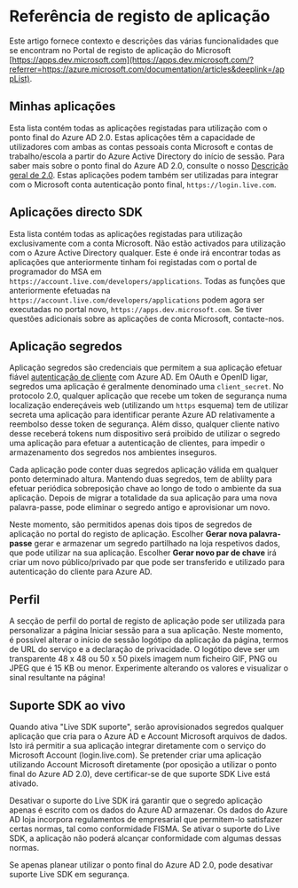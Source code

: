 <properties
    pageTitle="Registo de aplicação Portal tópicos de ajuda | Microsoft Azure"
    description="Uma descrição das várias funcionalidades no portal de registo de aplicação do Microsoft."
    services="active-directory"
    documentationCenter=""
    authors="dstrockis"
    manager="mbaldwin"
    editor=""/>

<tags
    ms.service="active-directory"
    ms.workload="identity"
    ms.tgt_pltfrm="na"
    ms.devlang="na"
    ms.topic="article"
    ms.date="09/16/2016"
    ms.author="dastrock"/>

# <a name="app-registration-reference"></a>Referência de registo de aplicação
Este artigo fornece contexto e descrições das várias funcionalidades que se encontram no Portal de registo de aplicação do Microsoft [https://apps.dev.microsoft.com](https://apps.dev.microsoft.com/?referrer=https://azure.microsoft.com/documentation/articles&deeplink=/appList).

## <a name="my-applications"></a>Minhas aplicações
Esta lista contém todas as aplicações registadas para utilização com o ponto final do Azure AD 2.0.  Estas aplicações têm a capacidade de utilizadores com ambas as contas pessoais conta Microsoft e contas de trabalho/escola a partir do Azure Active Directory do início de sessão.  Para saber mais sobre o ponto final do Azure AD 2.0, consulte o nosso [Descrição geral de 2.0](active-directory-appmodel-v2-overview.md).  Estas aplicações podem também ser utilizadas para integrar com o Microsoft conta autenticação ponto final, `https://login.live.com`.

## <a name="live-sdk-applications"></a>Aplicações directo SDK
Esta lista contém todas as aplicações registadas para utilização exclusivamente com a conta Microsoft.  Não estão activados para utilização com o Azure Active Directory qualquer.  Este é onde irá encontrar todas as aplicações que anteriormente tinham foi registadas com o portal de programador do MSA em `https://account.live.com/developers/applications`.  Todas as funções que anteriormente efetuadas na `https://account.live.com/developers/applications` podem agora ser executadas no portal novo, `https://apps.dev.microsoft.com`.  Se tiver questões adicionais sobre as aplicações de conta Microsoft, contacte-nos.

## <a name="application-secrets"></a>Aplicação segredos
Aplicação segredos são credenciais que permitem a sua aplicação efetuar fiável [autenticação de cliente](http://tools.ietf.org/html/rfc6749#section-2.3) com Azure AD.  Em OAuth e OpenID ligar, segredos uma aplicação é geralmente denominado uma `client_secret`.  No protocolo 2.0, qualquer aplicação que recebe um token de segurança numa localização endereçáveis web (utilizando um `https` esquema) tem de utilizar secreta uma aplicação para identificar perante Azure AD relativamente a reembolso desse token de segurança.  Além disso, qualquer cliente nativo desse receberá tokens num dispositivo será proibido de utilizar o segredo uma aplicação para efetuar a autenticação de clientes, para impedir o armazenamento dos segredos nos ambientes inseguros.

Cada aplicação pode conter duas segredos aplicação válida em qualquer ponto determinado altura.  Mantendo duas segredos, tem de ablilty para efetuar periódica sobreposição chave ao longo de todo o ambiente da sua aplicação.  Depois de migrar a totalidade da sua aplicação para uma nova palavra-passe, pode eliminar o segredo antigo e aprovisionar um novo.

Neste momento, são permitidos apenas dois tipos de segredos de aplicação no portal do registo de aplicação.  Escolher **Gerar nova palavra-passe** gerar e armazenar um segredo partilhado na loja respetivos dados, que pode utilizar na sua aplicação.  Escolher **Gerar novo par de chave** irá criar um novo público/privado par que pode ser transferido e utilizado para autenticação do cliente para Azure AD.

## <a name="profile"></a>Perfil
A secção de perfil do portal de registo de aplicação pode ser utilizada para personalizar a página Iniciar sessão para a sua aplicação.  Neste momento, é possível alterar o início de sessão logótipo da aplicação da página, termos de URL do serviço e a declaração de privacidade.  O logótipo deve ser um transparente 48 x 48 ou 50 x 50 pixels imagem num ficheiro GIF, PNG ou JPEG que é 15 KB ou menor.  Experimente alterando os valores e visualizar o sinal resultante na página!

## <a name="live-sdk-support"></a>Suporte SDK ao vivo
Quando ativa "Live SDK suporte", serão aprovisionados segredos qualquer aplicação que cria para o Azure AD e Account Microsoft arquivos de dados.  Isto irá permitir a sua aplicação integrar diretamente com o serviço do Microsoft Account (login.live.com).  Se pretender criar uma aplicação utilizando Account Microsoft diretamente (por oposição a utilizar o ponto final do Azure AD 2.0), deve certificar-se de que suporte SDK Live está ativado.

Desativar o suporte do Live SDK irá garantir que o segredo aplicação apenas é escrito com os dados do Azure AD armazenar.  Os dados do Azure AD loja incorpora regulamentos de empresarial que permitem-lo satisfazer certas normas, tal como conformidade FISMA.  Se ativar o suporte do Live SDK, a aplicação não poderá alcançar conformidade com algumas dessas normas.

Se apenas planear utilizar o ponto final do Azure AD 2.0, pode desativar suporte Live SDK em segurança.

